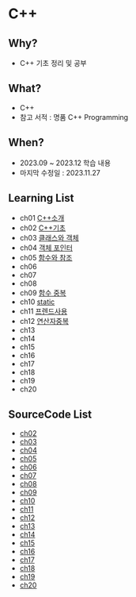 # C++

## Why? 
* C++ 기초 정리 및 공부
## What? 
* C++
* 참고 서적 : 명품 C++ Programming

## When?
* 2023.09 ~ 2023.12 학습 내용
* 마지막 수정일 : 2023.11.27

## Learning List
* ch01 [C++소개](https://github.com/BangYunseo/TIL/blob/main/Cpp/ch01_IntroduceC%2B%2B.md)
* ch02 [C++기초](https://github.com/BangYunseo/TIL/blob/main/Cpp/ch02_BasicC%2B%2B.md)
* ch03 [클래스와 객체](https://github.com/BangYunseo/TIL/blob/main/Cpp/ch03_ClassAndObject.md)
* ch04 [객체 포인터](https://github.com/BangYunseo/TIL/blob/main/Cpp/ch04_ObjectPointer.md)
* ch05 [함수와 참조](https://github.com/BangYunseo/TIL/blob/main/Cpp/ch05_FunctionAndReference.md)
* ch06 []()
* ch07 []()
* ch08 []()
* ch09 [함수 중복](https://github.com/BangYunseo/TIL/blob/main/Cpp/ch09_FunctionOverloading.md)
* ch10 [static](https://github.com/BangYunseo/TIL/blob/main/Cpp/ch10_Static.md)
* ch11 [프렌드사용]()
* ch12 [연산자중복]()
* ch13 []()
* ch14 []()
* ch15 []()
* ch16 []()
* ch17 []()
* ch18 []()
* ch19 []()
* ch20 []()

## SourceCode List
* [ch02](https://github.com/BangYunseo/Basic_CPP/tree/main/ch02_BasicC%2B%2B)
* [ch03](https://github.com/BangYunseo/Basic_CPP/tree/main/ch03_ClassAndObject)
* [ch04](https://github.com/BangYunseo/Basic_CPP/tree/main/ch04_ObjectPointer)
* [ch05](https://github.com/BangYunseo/Basic_CPP/tree/main/ch05_FunctionAndReference)
* [ch06]()
* [ch07]()
* [ch08]()
* [ch09](https://github.com/BangYunseo/Basic_CPP/tree/main/ch09_FunctionOverloading)
* [ch10](https://github.com/BangYunseo/Basic_CPP/tree/main/ch10_Static)
* [ch11]()
* [ch12]()
* [ch13]()
* [ch14]()
* [ch15]()
* [ch16]()
* [ch17]()
* [ch18]()
* [ch19]()
* [ch20]()
